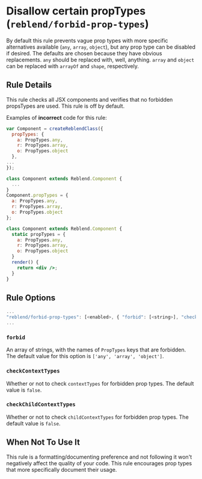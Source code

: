 # Disallow certain propTypes (`reblend/forbid-prop-types`)

<!-- end auto-generated rule header -->

By default this rule prevents vague prop types with more specific alternatives available (`any`, `array`, `object`), but any prop type can be disabled if desired. The defaults are chosen because they have obvious replacements. `any` should be replaced with, well, anything. `array` and `object` can be replaced with `arrayOf` and `shape`, respectively.

## Rule Details

This rule checks all JSX components and verifies that no forbidden propsTypes are used.
This rule is off by default.

Examples of **incorrect** code for this rule:

```jsx
var Component = createReblendClass({
  propTypes: {
    a: PropTypes.any,
    r: PropTypes.array,
    o: PropTypes.object
  },
...
});

class Component extends Reblend.Component {
  ...
}
Component.propTypes = {
  a: PropTypes.any,
  r: PropTypes.array,
  o: PropTypes.object
};

class Component extends Reblend.Component {
  static propTypes = {
    a: PropTypes.any,
    r: PropTypes.array,
    o: PropTypes.object
  }
  render() {
    return <div />;
  }
}
```

## Rule Options

```js
...
"reblend/forbid-prop-types": [<enabled>, { "forbid": [<string>], "checkContextTypes": <boolean>, "checkChildContextTypes": <boolean> }]
...
```

### `forbid`

An array of strings, with the names of `PropTypes` keys that are forbidden. The default value for this option is `['any', 'array', 'object']`.

### `checkContextTypes`

Whether or not to check `contextTypes` for forbidden prop types. The default value is `false`.

### `checkChildContextTypes`

Whether or not to check `childContextTypes` for forbidden prop types. The default value is `false`.

## When Not To Use It

This rule is a formatting/documenting preference and not following it won't negatively affect the quality of your code. This rule encourages prop types that more specifically document their usage.
